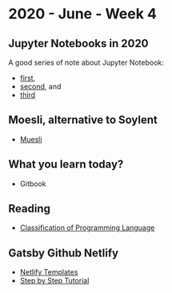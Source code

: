 # 2020 - June - Week 4

## Jupyter Notebooks in 2020

A good series of note about Jupyter Notebook:
- [first](https://ljvmiranda921.github.io/notebook/2020/03/06/jupyter-notebooks-in-2020/), 
- [second](https://ljvmiranda921.github.io/notebook/2020/03/16/jupyter-notebooks-in-2020-part-2/), and 
- [third](https://ljvmiranda921.github.io/notebook/2020/03/30/jupyter-notebooks-in-2020-part-3/) 

## Moesli, alternative to Soylent
- [Muesli](https://github.com/l29ah/muesli)

## What you learn today?
- Gitbook

## Reading
- [Classification of Programming Language](https://cs.lmu.edu/~ray/notes/pltypes/)

## Gatsby Github Netlify
- [Netlify Templates](https://github.com/netlify-templates/gatsby-starter-netlify-cms)
- [Step by Step Tutorial](https://www.netlify.com/blog/2016/02/24/a-step-by-step-guide-gatsby-on-netlify/)